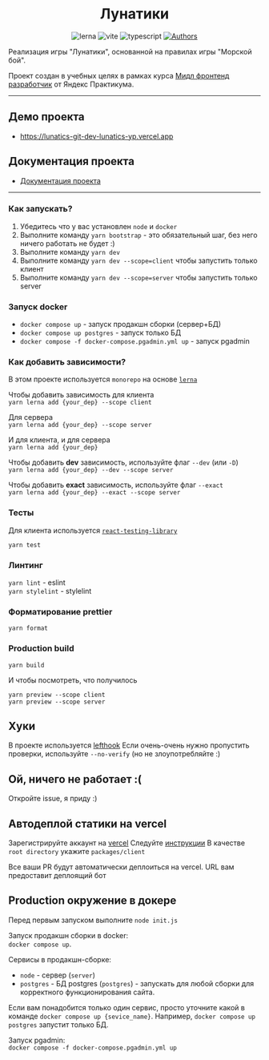 <div align='center'>

# Лунатики

![lerna](https://img.shields.io/badge/lerna-5.4.3-blue)
![vite](https://img.shields.io/badge/vite-3.2.5-blue)
![typescript](https://img.shields.io/badge/typescript-4.9.5-blue)
[![Authors](https://img.shields.io/badge/Authors-Lunatics-blue)](https://github.com/orgs/Lunatics-yp/people?query=role%3Aowner)

</div>

Реализация игры "Лунатики", основанной на правилах игры "Морской бой".

Проект создан в учебных целях в рамках курса [Мидл фронтенд разработчик](https://practicum.yandex.ru/middle-frontend/) от Яндекс Практикума.

---

## Демо проекта

- https://lunatics-git-dev-lunatics-yp.vercel.app

## Документация проекта

- [Документация проекта](/docs)

- - - - -

### Как запускать?

1. Убедитесь что у вас установлен `node` и `docker`
2. Выполните команду `yarn bootstrap` - это обязательный шаг, без него ничего работать не будет :)
3. Выполните команду `yarn dev`
4. Выполните команду `yarn dev --scope=client` чтобы запустить только клиент
5. Выполните команду `yarn dev --scope=server` чтобы запустить только server

### Запуск docker
- `docker compose up` - запуск продакшн сборки (сервер+БД)
- `docker compose up postgres` - запуск только БД
- `docker compose -f docker-compose.pgadmin.yml up` - запуск pgadmin


### Как добавить зависимости?
В этом проекте используется `monorepo` на основе [`lerna`](https://github.com/lerna/lerna)

Чтобы добавить зависимость для клиента\
```yarn lerna add {your_dep} --scope client```

Для сервера\
```yarn lerna add {your_dep} --scope server```

И для клиента, и для сервера\
```yarn lerna add {your_dep}```

Чтобы добавить **dev** зависимость, используйте флаг `--dev` (или `-D`)\
```yarn lerna add {your_dep} --dev --scope server```

Чтобы добавить **exact** зависимость, используйте флаг `--exact`\
```yarn lerna add {your_dep} --exact --scope server```


### Тесты

Для клиента используется [`react-testing-library`](https://testing-library.com/docs/react-testing-library/intro/)

```yarn test```

### Линтинг

```yarn lint``` - eslint\
```yarn stylelint``` - stylelint

### Форматирование prettier

```yarn format```

### Production build

```yarn build```

И чтобы посмотреть, что получилось

`yarn preview --scope client`\
`yarn preview --scope server`

## Хуки
В проекте используется [lefthook](https://github.com/evilmartians/lefthook)
Если очень-очень нужно пропустить проверки, используйте `--no-verify` (но не злоупотребляйте :)

## Ой, ничего не работает :(

Откройте issue, я приду :)

## Автодеплой статики на vercel
Зарегистрируйте аккаунт на [vercel](https://vercel.com/)
Следуйте [инструкции](https://vitejs.dev/guide/static-deploy.html#vercel-for-git)
В качестве `root directory` укажите `packages/client`

Все ваши PR будут автоматически деплоиться на vercel. URL вам предоставит деплоящий бот

## Production окружение в докере
Перед первым запуском выполните `node init.js`

Запуск продакшн сборки в docker:\
`docker compose up`.

Сервисы в продакшн-сборке:
- `node` - сервер (`server`)
- `postgres` - БД postgres (`postgres`) - запускать для любой сборки для корректного функционирования сайта.

Если вам понадобится только один сервис, просто уточните какой в команде
`docker compose up {sevice_name}`. Например, `docker compose up postgres` запустит только БД.

Запуск pgadmin:\
`docker compose -f docker-compose.pgadmin.yml up`
